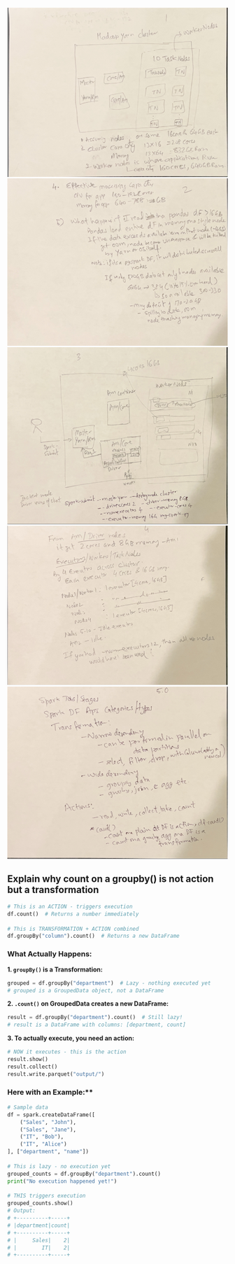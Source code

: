 ![Hadoop yarn Cluster](img.png)
![Hadoop yarn Cluter continued](img_1.png)
![Spark-submit](img_2.png)
![Spark submit continued](img_3.png)
![Transformation and Actions](img_4.png)

## Explain why count on a groupby() is not action but a transformation

```python
# This is an ACTION - triggers execution
df.count()  # Returns a number immediately

# This is TRANSFORMATION + ACTION combined
df.groupBy("column").count()  # Returns a new DataFrame
```

### **What Actually Happens:**

**1. `groupBy()` is a Transformation:**

```python
grouped = df.groupBy("department")  # Lazy - nothing executed yet
# grouped is a GroupedData object, not a DataFrame
```

**2. `.count()` on GroupedData creates a new DataFrame:**

```python
result = df.groupBy("department").count()  # Still lazy!
# result is a DataFrame with columns: [department, count]
```

**3. To actually execute, you need an action:**

```python
# NOW it executes - this is the action
result.show()
result.collect()
result.write.parquet("output/")
```

### Here with an Example:**

```python
# Sample data
df = spark.createDataFrame([
    ("Sales", "John"),
    ("Sales", "Jane"),
    ("IT", "Bob"),
    ("IT", "Alice")
], ["department", "name"])

# This is lazy - no execution yet
grouped_counts = df.groupBy("department").count()
print("No execution happened yet!")

# THIS triggers execution
grouped_counts.show()
# Output:
# +----------+-----+
# |department|count|
# +----------+-----+
# |     Sales|    2|
# |        IT|    2|
# +----------+-----+
```
